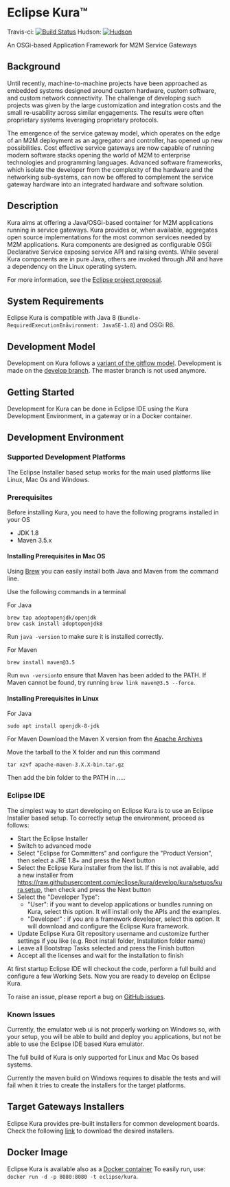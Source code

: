 Eclipse Kura™
=============
Travis-ci:
[![Build Status](https://travis-ci.org/eclipse/kura.svg?branch=master)](https://travis-ci.org/eclipse/kura)
Hudson:
[![Hudson](https://img.shields.io/jenkins/build/https/ci.eclipse.org/kura/job/kura-develop.svg)](https://ci.eclipse.org/kura/)

An OSGi-based Application Framework for M2M Service Gateways


Background
----------
Until recently, machine-to-machine projects have been approached as embedded systems designed around custom hardware, custom software, and custom network connectivity. The challenge of developing such projects was given by the large customization and integration costs and the small re-usability across similar engagements. The results were often proprietary systems leveraging proprietary protocols.

The emergence of the service gateway model, which operates on the edge of an M2M deployment as an aggregator and controller, has opened up new possibilities. Cost effective service gateways are now capable of running modern software stacks opening the world of M2M to enterprise technologies and programming languages. Advanced software frameworks, which isolate the developer from the complexity of the hardware and the networking sub-systems, can now be offered to complement the service gateway hardware into an integrated hardware and software solution.


Description
-----------
Kura aims at offering a Java/OSGi-based container for M2M applications running in service gateways. Kura provides or, when available, aggregates open source implementations for the most common services needed by M2M applications. Kura components are designed as configurable OSGi Declarative Service exposing service API and raising events. While several Kura components are in pure Java, others are invoked through JNI and have a dependency on the Linux operating system.

For more information, see the [Eclipse project proposal](http://www.eclipse.org/proposals/technology.kura/).


System Requirements
-------------------

Eclipse Kura is compatible with Java 8 (`Bundle-RequiredExecutionEnåvironment: JavaSE-1.8`) and OSGi R6.


Development Model
-----------------
Development on Kura follows a [variant of the gitflow model](https://github.com/eclipse/kura/wiki/New-Kura-Git-Workflow).  Development is made on the [develop branch](/eclipse/kura/tree/develop). The master branch is not used anymore.


Getting Started
-----------------

Development for Kura can be done in Eclipse IDE using the Kura Development Environment, in a gateway or in a Docker container.

## Development Environment

### Supported Development Platforms
The Eclipse Installer based setup works for the main used platforms like Linux, Mac Os and Windows.

### Prerequisites
Before installing Kura, you need to have the following programs installed in your OS
* JDK 1.8
* Maven 3.5.x

#### Installing Prerequisites in Mac OS 
Using [Brew](https://brew.sh/) you can easily install both Java and Maven from the command line.

Use the following commands in a terminal

For Java  
```
brew tap adoptopenjdk/openjdk 
brew cask install adoptopenjdk8   
```
Run `java -version` to make sure it is installed correctly.  

For Maven
```
brew install maven@3.5
```
Run `mvn -version`to ensure that Maven has been added to the PATH.
If Maven cannot be found, try running `brew link maven@3.5 --force`.  

#### Installing Prerequisites in Linux
For Java
```
sudo apt install openjdk-8-jdk
```
For Maven
Download the Maven X version from the [Apache Archives](https://archive.apache.org/dist/maven/maven-3/)

Move the tarball to the X folder and run this command 

```
tar xzvf apache-maven-3.X.X-bin.tar.gz
```
Then add the bin folder to the PATH in .....

### Eclipse IDE
The simplest way to start developing on Eclipse Kura is to use an Eclipse Installer based setup.
To correctly setup the environment, proceed as follows:
- Start the Eclipse Installer
- Switch to advanced mode
- Select "Eclipse for Committers" and configure the "Product Version", then select a JRE 1.8+ and press the Next button
- Select the Eclipse Kura installer from the list. If this is not available, add a new installer from https://raw.githubusercontent.com/eclipse/kura/develop/kura/setups/kura.setup, then check and press the Next button
- Select the "Developer Type":
  - "User": if you want to develop applications or bundles running on Kura, select this option. It will install only the APIs and the examples.
  - "Developer" : if you are a framework developer, select this option. It will download and configure the Eclipse Kura framework.
- Update Eclipse Kura Git repository username and customize further settings if you like (e.g. Root install folder, Installation folder name)
- Leave all Bootstrap Tasks selected and press the Finish button
- Accept all the licenses and wait for the installation to finish

At first startup Eclipse IDE will checkout the code, perform a full build and configure a few Working Sets. Now you are ready to develop on Eclipse Kura.

To raise an issue, please report a bug on [GitHub issues](https://github.com/eclipse/kura/issues/new).



### Known Issues
Currently, the emulator web ui is not properly working on Windows so, with your setup, you will be able to build and deploy you applications, but not be able to use the Eclipse IDE based Kura emulator.

The full build of Kura is only supported for Linux and Mac Os based systems.

Currently the maven build on Windows requires to disable the tests and will fail when it tries to create the installers for the target platforms.


## Target Gateways Installers
Eclipse Kura provides pre-built installers for common development boards.
Check the following [link](https://www.eclipse.org/kura/downloads.php) to download the desired installers.


## Docker Image
Eclipse Kura is available also as a [Docker container](https://hub.docker.com/r/eclipse/kura/)
To easily run, use: `docker run -d -p 8080:8080 -t eclipse/kura`.

